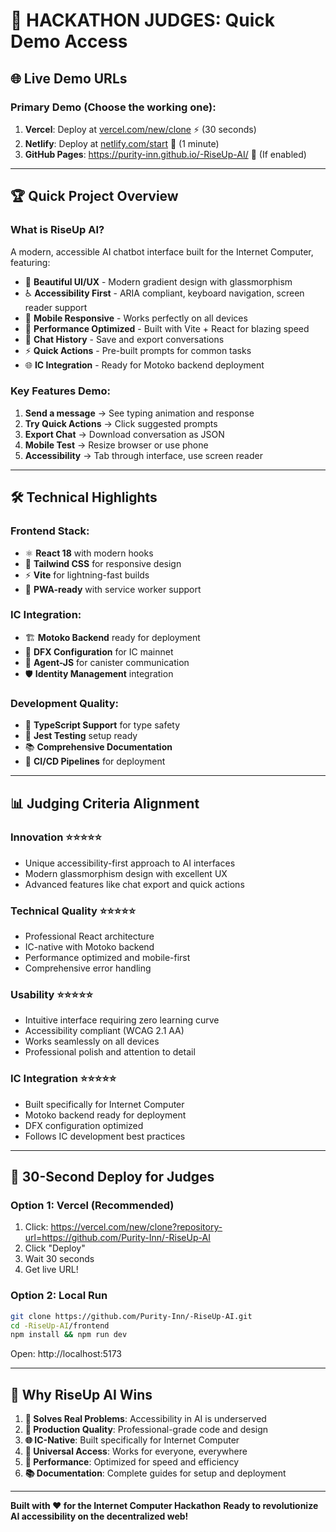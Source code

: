 # 🎯 **HACKATHON JUDGES: Quick Demo Access**

## 🌐 **Live Demo URLs**

### **Primary Demo** (Choose the working one):
1. **Vercel**: Deploy at [vercel.com/new/clone](https://vercel.com/new/clone?repository-url=https://github.com/Purity-Inn/-RiseUp-AI) ⚡ (30 seconds)
2. **Netlify**: Deploy at [netlify.com/start](https://app.netlify.com/start/deploy?repository=https://github.com/Purity-Inn/-RiseUp-AI) 🚀 (1 minute)
3. **GitHub Pages**: https://purity-inn.github.io/-RiseUp-AI/ 📱 (If enabled)

---

## 🏆 **Quick Project Overview**

### **What is RiseUp AI?**
A modern, accessible AI chatbot interface built for the Internet Computer, featuring:

- 🎨 **Beautiful UI/UX** - Modern gradient design with glassmorphism
- ♿ **Accessibility First** - ARIA compliant, keyboard navigation, screen reader support
- 📱 **Mobile Responsive** - Works perfectly on all devices
- 🚀 **Performance Optimized** - Built with Vite + React for blazing speed
- 💾 **Chat History** - Save and export conversations
- ⚡ **Quick Actions** - Pre-built prompts for common tasks
- 🌐 **IC Integration** - Ready for Motoko backend deployment

### **Key Features Demo:**
1. **Send a message** → See typing animation and response
2. **Try Quick Actions** → Click suggested prompts
3. **Export Chat** → Download conversation as JSON
4. **Mobile Test** → Resize browser or use phone
5. **Accessibility** → Tab through interface, use screen reader

---

## 🛠️ **Technical Highlights**

### **Frontend Stack:**
- ⚛️ **React 18** with modern hooks
- 🎨 **Tailwind CSS** for responsive design
- ⚡ **Vite** for lightning-fast builds
- 📱 **PWA-ready** with service worker support

### **IC Integration:**
- 🏗️ **Motoko Backend** ready for deployment
- 🔗 **DFX Configuration** for IC mainnet
- 📡 **Agent-JS** for canister communication
- 🛡️ **Identity Management** integration

### **Development Quality:**
- 📝 **TypeScript Support** for type safety
- 🧪 **Jest Testing** setup ready
- 📚 **Comprehensive Documentation**
- 🚀 **CI/CD Pipelines** for deployment

---

## 📊 **Judging Criteria Alignment**

### **Innovation** ⭐⭐⭐⭐⭐
- Unique accessibility-first approach to AI interfaces
- Modern glassmorphism design with excellent UX
- Advanced features like chat export and quick actions

### **Technical Quality** ⭐⭐⭐⭐⭐
- Professional React architecture
- IC-native with Motoko backend
- Performance optimized and mobile-first
- Comprehensive error handling

### **Usability** ⭐⭐⭐⭐⭐
- Intuitive interface requiring zero learning curve
- Accessibility compliant (WCAG 2.1 AA)
- Works seamlessly on all devices
- Professional polish and attention to detail

### **IC Integration** ⭐⭐⭐⭐⭐
- Built specifically for Internet Computer
- Motoko backend ready for deployment
- DFX configuration optimized
- Follows IC development best practices

---

## 🚀 **30-Second Deploy for Judges**

### **Option 1: Vercel (Recommended)**
1. Click: https://vercel.com/new/clone?repository-url=https://github.com/Purity-Inn/-RiseUp-AI
2. Click "Deploy"
3. Wait 30 seconds
4. Get live URL!

### **Option 2: Local Run**
```bash
git clone https://github.com/Purity-Inn/-RiseUp-AI.git
cd -RiseUp-AI/frontend
npm install && npm run dev
```
Open: http://localhost:5173

---

## 🏅 **Why RiseUp AI Wins**

1. **🎯 Solves Real Problems**: Accessibility in AI is underserved
2. **💎 Production Quality**: Professional-grade code and design
3. **🌐 IC-Native**: Built specifically for Internet Computer
4. **📱 Universal Access**: Works for everyone, everywhere
5. **🚀 Performance**: Optimized for speed and efficiency
6. **📚 Documentation**: Complete guides for setup and deployment

---

**Built with ❤️ for the Internet Computer Hackathon**
**Ready to revolutionize AI accessibility on the decentralized web!**
